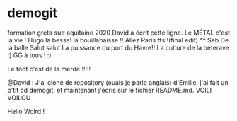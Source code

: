 # demogit
formation greta sud aquitaine 2020
David a écrit cette ligne.
Le MÉTAL c'est la vie ! Hugo
la besse! la bouillabaisse !! Allez Paris ffs!!(final edit) ^^ Seb
De la balle
Salut salut
La puissance du port du Havre!! La culture de la béterave ;) 
GG à tous ! :)

Le foot c'est de la merde !!!!!

@David : J'ai cloné de repository (ouais je parle anglais) d'Emilie, j'ai fait un p'tit cd demogit, et maintenant j'écris sur le fichier README.md. VOILI VOILOU




Hello Wolrd !
